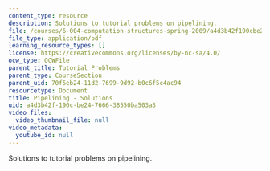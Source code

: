 ```yaml
---
content_type: resource
description: Solutions to tutorial problems on pipelining.
file: /courses/6-004-computation-structures-spring-2009/a4d3b42f190cbe24766638550ba503a3_MIT6_004s09_tutor09_sol.pdf
file_type: application/pdf
learning_resource_types: []
license: https://creativecommons.org/licenses/by-nc-sa/4.0/
ocw_type: OCWFile
parent_title: Tutorial Problems
parent_type: CourseSection
parent_uid: 70f5eb24-11d2-7699-9d92-b0c6f5c4ac94
resourcetype: Document
title: Pipelining - Solutions
uid: a4d3b42f-190c-be24-7666-38550ba503a3
video_files:
  video_thumbnail_file: null
video_metadata:
  youtube_id: null
---
```

Solutions to tutorial problems on pipelining.